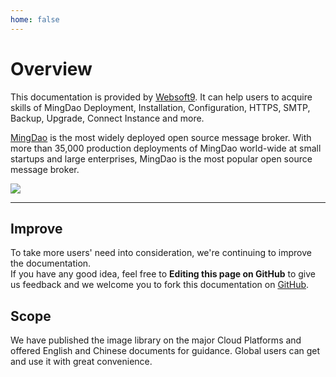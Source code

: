 ```yaml
---
home: false
---
```


# Overview

This documentation is provided by [Websoft9](https://www.websoft9.com/). It can help users to acquire skills of MingDao Deployment, Installation, Configuration, HTTPS, SMTP, Backup, Upgrade, Connect Instance and more.

[MingDao](https://rabbitmq-server.apache.org/) is the most widely deployed open source message broker. With more than 35,000 production deployments of MingDao world-wide at small startups and large enterprises, MingDao is the most popular open source message broker.

![](https://libs.websoft9.com/Websoft9/DocsPicture/zh/rabbitmq/rabbitmq-gui-websoft9.png)

---

## Improve

To take more users' need into consideration, we're continuing to improve the documentation.  
If you have any good idea, feel free to **Editing this page on GitHub** to give us feedback and we welcome you to fork this documentation on [GitHub](https://github.com/Websoft9/ansible-rabbitmq).

## Scope

We have published the image library on the major Cloud Platforms and offered English and Chinese documents for guidance. Global users can get and use it with great convenience.
